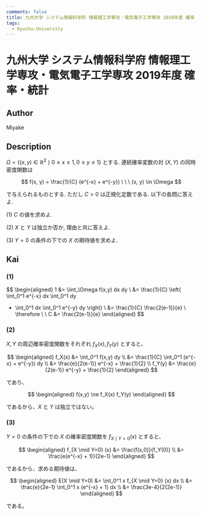 ```yaml
---
comments: false
title: 九州大学 システム情報科学府 情報理工学専攻・電気電子工学専攻 2019年度 確率・統計
tags:
  - Kyushu-University
---
```

# 九州大学 システム情報科学府 情報理工学専攻・電気電子工学専攻 2019年度 確率・統計

## **Author**
Miyake

## **Description**
$\Omega = \{(x, y) \in \mathbb{R}^2 \mid 0 \le x \le 1, 0 \le y \le 1 \}$ とする. 連続確率変数の対 $(X, Y)$ の同時密度関数は

$$
f(x, y) = \frac{1}{C} (e^{-x} + e^{-y}) \ \ \ (x, y) \in \Omega
$$

で与えられるものとする. ただし $C > 0$ は正規化定数である. 以下の各問に答えよ.

(1) $C$ の値を求めよ.

(2) $X$ と $Y$ は独立か否か, 理由と共に答えよ.

(3) $Y = 0$ の条件の下での $X$ の期待値を求めよ.

## **Kai**
### (1)

$$
  \begin{aligned}
  1
  &=
  \iint_\Omega f(x,y) dx dy
  \\
  &=
  \frac{1}{C} \left\{
  \int_0^1 e^{-x} dx \int_0^1 dy
  + \int_0^1 dx \int_0^1 e^{-y} dy
  \right\}
  \\
  &=
  \frac{1}{C} \frac{2(e-1)}{e}
  \\
  \therefore \ \ 
  C &= \frac{2(e-1)}{e}
  \end{aligned}
$$

### (2)
$X,Y$ の周辺確率密度関数をそれぞれ $f_X(x), f_Y(y)$ とすると、

$$
  \begin{aligned}
  f_X(x)
  &=
  \int_0^1 f(x,y) dy
  \\
  &=
  \frac{1}{C} \int_0^1 (e^{-x} + e^{-y}) dy
  \\
  &=
  \frac{e}{2(e-1)} e^{-x} + \frac{1}{2}
  \\
  f_Y(y)
  &=
  \frac{e}{2(e-1)} e^{-y} + \frac{1}{2}
  \end{aligned}
$$

であり、

$$
  \begin{aligned}
  f(x,y) \ne f_X(x) f_Y(y)
  \end{aligned}
$$

であるから、$X$ と $Y$ は独立ではない。

### (3)
$Y=0$ の条件の下での $X$ の確率密度関数を $f_{X \mid Y=0} (x)$
とすると、

$$
  \begin{aligned}
  f_{X \mid Y=0} (x)
  &=
  \frac{f(x,0)}{f_Y(0)}
  \\
  &=
  \frac{e(e^{-x} + 1)}{2e-1}
  \end{aligned}
$$

であるから、求める期待値は、

$$
  \begin{aligned}
  E(X \mid Y=0)
  &=
  \int_0^1 x f_{X \mid Y=0} (x) dx
  \\
  &=
  \frac{e}{2e-1} \int_0^1 x (e^{-x} + 1) dx
  \\
  &=
  \frac{3e-4}{2(2e-1)}
  \end{aligned}
$$

である。